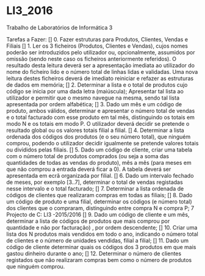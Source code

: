 # LI3_2016

Trabalho de Laboratórios de Informática 3


Tarefas a Fazer: 
[] 0. Fazer estruturas para Produtos, Clientes, Vendas e Filiais 
[] 1. Ler os 3 ficheiros (Produtos, Clientes e Vendas), cujos nomes poderão ser
introduzidos pelo utilizador ou, opcionalmente, assumidos por omissão (sendo
neste caso os ficheiros anteriormente referidos). O resultado desta leitura
deverá ser a apresentação imediata ao utilizador do nome do ficheiro lido e o
número total de linhas lidas e validadas. Uma nova leitura destes ficheiros
deverá de imediato reiniciar e refazer as estruturas de dados em memória;
[] 2. Determinar a lista e o total de produtos cujo código se inicia por uma dada letra
(maiúscula); Apresentar tal lista ao utilizador e permitir que o mesmo navegue
na mesma, sendo tal lista apresentada por ordem alfabética;
[] 3. Dado um mês e um código de produto, ambos válidos, determinar e apresentar
o número total de vendas e o total facturado com esse produto em tal mês,
distinguindo os totais em modo N e os totais em modo P. O utilizador deverá
decidir se pretende o resultado global ou os valores totais filial a filial.
[] 4. Determinar a lista ordenada dos códigos dos produtos (e o seu número total),
que ninguém comprou, podendo o utilizador decidir igualmente se pretende
valores totais ou divididos pelas filiais.
[] 5. Dado um código de cliente, criar uma tabela com o número total de produtos
comprados (ou seja a soma das quantidades de todas as vendas do produto),
mês a mês (para meses em que não comprou a entrada deverá ficar a 0). A
tabela deverá ser apresentada em ecrã organizada por filial.
[] 6. Dado um intervalo fechado de meses, por exemplo [3..7], determinar o total de
vendas registadas nesse intervalo e o total facturado;
[] 7. Determinar a lista ordenada de códigos de clientes que realizaram compras em
todas as filiais;
[] 8. Dado um código de produto e uma filial, determinar os códigos (e número total)
dos clientes que o compraram, distinguindo entre compra N e compra P;
7 Projecto de C: LI3 -2015/2016
[] 9. Dado um código de cliente e um mês, determinar a lista de códigos de
produtos que mais comprou por quantidade e não por facturação) , por ordem
descendente;
[] 10. Criar uma lista dos N produtos mais vendidos em todo o ano, indicando o
número total de clientes e o número de unidades vendidas, filial a filial;
[] 11. Dado um código de cliente determinar quais os códigos dos 3 produtos em que
mais gastou dinheiro durante o ano;
[] 12. Determinar o número de clientes registados que não realizaram compras bem
como o número de produtos que ninguém comprou.
